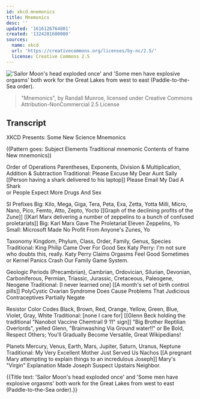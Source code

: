```yaml
---
id: xkcd.mnemonics
title: Mnemonics
desc: ''
updated: '1616126764801'
created: '1324281600000'
sources:
  name: xkcd
  url: 'https://creativecommons.org/licenses/by-nc/2.5/'
  license: Creative Commons 2.5
---
```

!['Sailor Moon's head exploded once' and 'Some men have explosive orgasms' both work for the Great Lakes from west to east (Paddle-to-the-Sea order).](https://imgs.xkcd.com/comics/mnemonics.png)
> "Mnemonics", by Randall Munroe, licensed under Creative Commons Attribution-NonCommercial 2.5 License

## Transcript
XKCD Presents: Some New Science Mnemonics

((Pattern goes: 
Subject
Elements
Traditional mnemonic
Contents of frame
New mnemonics))

Order of Operations
Parentheses, Exponents, Division & Multiplication, Addition & Subtraction
Traditional: Please Excuse My Dear Aunt Sally
[[Person having a shark delivered to his laptop]]
Please Email My Dad A Shark  
or
People Expect More Drugs And Sex

SI Prefixes
Big: Kilo, Mega, Giga, Tera, Peta, Exa, Zetta, Yotta
Milli, Micro, Nano, Pico, Femto, Atto, Zepto, Yocto
[[Graph of the declining profits of the Zune]]
[[Karl Marx delivering a number of zeppelins to a bunch of confused proletariats]]
Big: Karl Marx Gave The Proletariat Eleven Zeppelins, Yo
Small: Microsoft Made No Profit From Anyone's Zunes, Yo

Taxonomy
Kingdom, Phylum, Class, Order, Family, Genus, Species
Traditional: King Philip Came Over For Good Sex
Katy Perry: I'm not sure who doubts this, really.
Katy Perry Claims Orgasms Feel Good Sometimes
or
Kernel Panics Crash Our Family Game System.

Geologic Periods
(Precambrian), Cambrian, Ordovician, Silurian, Devonian, Carboniferous, Permian, Triassic, Jurassic, Cretaceous, Paleogene, Neogene
Traditional: [I never learned one]
[[A month's set of birth control pills]]
PolyCystic Ovarian Syndrome Does Cause Problems That Judicious Contraceptives Partially Negate

Resistor Color Codes
Black, Brown, Red, Orange, Yellow, Green, Blue, Violet, Gray, White
Traditional: [none I care for]
[[Glenn Beck holding the traditional "Nanobot Vaccine Chemtrail 9
11" sign]]
"Big Brother Reptilian Overlords", yelled Glenn, "Brainwashing Via Ground water!!"
or
Be Bold, Respect Others; You'll Gradually Become Versatile, Great Wikipedians!

Planets
Mercury, Venus, Earth, Mars, Jupiter, Saturn, Uranus, Neptune
Traditional: My Very Excellent Mother Just Served Us Nachos
[[A pregnant Mary attempting to explain things to an incredulous Joseph]]
Mary's "Virgin" Explanation Made Joseph Suspect Upstairs Neighbor.

{{Title text: 'Sailor Moon's head exploded once' and 'Some men have explosive orgasms' both work for the Great Lakes from west to east (Paddle-to-the-Sea order).}}
